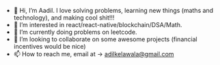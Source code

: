 - 👋 Hi, I’m Aadil. I love solving problems, learning new things (maths and technology), and making cool shit!!!
- 👀 I’m interested in react/react-native/blockchain/DSA/Math.
- 🌱 I’m currently doing problems on leetcode.
- 💞️ I’m looking to collaborate on some awesome projects (financial incentives would be nice)
- 📫 How to reach me, email at -> adilkelawala@gmail.com

<!---
aadil42/aadil42 is a ✨ special ✨ repository because its `README.md` (this file) appears on your GitHub profile.
You can click the Preview link to take a look at your changes.
--->
